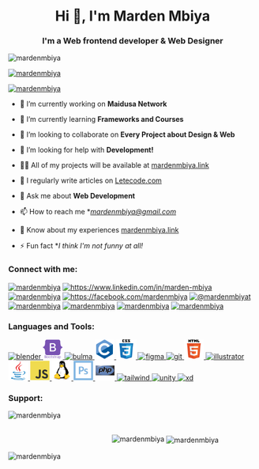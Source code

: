 <h1 align="center">Hi 👋, I'm Marden Mbiya</h1>
<h3 align="center">I'm a Web frontend developer & Web Designer</h3>

<p align="left"> <img src="https://komarev.com/ghpvc/?username=mardenmbiya&label=Profile%20views&color=0e75b6&style=flat" alt="mardenmbiya" /> </p>

<p align="left"> <a href="https://github.com/ryo-ma/github-profile-trophy"><img src="https://github-profile-trophy.vercel.app/?username=mardenmbiya" alt="mardenmbiya" /></a> </p>

<p align="left"> <a href="https://twitter.com/mardenmbiya" target="blank"><img src="https://img.shields.io/twitter/follow/mardenmbiya?logo=twitter&style=for-the-badge" alt="mardenmbiya" /></a> </p>

- 🔭 I’m currently working on **Maidusa Network**

- 🌱 I’m currently learning **Frameworks and Courses**

- 👯 I’m looking to collaborate on **Every Project about Design & Web**

- 🤝 I’m looking for help with **Development!**

- 👨‍💻 All of my projects will be available at [mardenmbiya.link](mardenmbiya.link)

- 📝 I regularly write articles on [Letecode.com](Letecode.com)

- 💬 Ask me about **Web Development**

- 📫 How to reach me **mardenmbiya@gmail.com*

- 📄 Know about my experiences [mardenmbiya.link](mardenmbiya.link)

- ⚡ Fun fact **I think I'm not funny at all!*

<h3 align="left">Connect with me:</h3>
<p align="left">
<a href="https://twitter.com/mardenmbiya" target="blank"><img align="center" src="https://raw.githubusercontent.com/rahuldkjain/github-profile-readme-generator/master/src/images/icons/Social/twitter.svg" alt="mardenmbiya" height="30" width="40" /></a>
<a href="https://linkedin.com/in/https://www.linkedin.com/in/marden-mbiya" target="blank"><img align="center" src="https://raw.githubusercontent.com/rahuldkjain/github-profile-readme-generator/master/src/images/icons/Social/linked-in-alt.svg" alt="https://www.linkedin.com/in/marden-mbiya" height="30" width="40" /></a>
<a href="https://stackoverflow.com/users/mardenmbiya" target="blank"><img align="center" src="https://raw.githubusercontent.com/rahuldkjain/github-profile-readme-generator/master/src/images/icons/Social/stack-overflow.svg" alt="mardenmbiya" height="30" width="40" /></a>
<a href="https://fb.com/https://facebook.com/mardenmbiya" target="blank"><img align="center" src="https://raw.githubusercontent.com/rahuldkjain/github-profile-readme-generator/master/src/images/icons/Social/facebook.svg" alt="https://facebook.com/mardenmbiya" height="30" width="40" /></a>
<a href="https://instagram.com/@mardenmbiyat" target="blank"><img align="center" src="https://raw.githubusercontent.com/rahuldkjain/github-profile-readme-generator/master/src/images/icons/Social/instagram.svg" alt="@mardenmbiyat" height="30" width="40" /></a>
<a href="https://dribbble.com/mardenmbiya" target="blank"><img align="center" src="https://raw.githubusercontent.com/rahuldkjain/github-profile-readme-generator/master/src/images/icons/Social/dribbble.svg" alt="mardenmbiya" height="30" width="40" /></a>
<a href="https://www.behance.net/mardenmbiya" target="blank"><img align="center" src="https://raw.githubusercontent.com/rahuldkjain/github-profile-readme-generator/master/src/images/icons/Social/behance.svg" alt="mardenmbiya" height="30" width="40" /></a>
<a href="https://www.youtube.com/c/mardenmbiya" target="blank"><img align="center" src="https://raw.githubusercontent.com/rahuldkjain/github-profile-readme-generator/master/src/images/icons/Social/youtube.svg" alt="mardenmbiya" height="30" width="40" /></a>
<a href="https://discord.gg/mardenmbiya" target="blank"><img align="center" src="https://raw.githubusercontent.com/rahuldkjain/github-profile-readme-generator/master/src/images/icons/Social/discord.svg" alt="mardenmbiya" height="30" width="40" /></a>
</p>

<h3 align="left">Languages and Tools:</h3>
<p align="left"> <a href="https://www.blender.org/" target="_blank" rel="noreferrer"> <img src="https://download.blender.org/branding/community/blender_community_badge_white.svg" alt="blender" width="40" height="40"/> </a> <a href="https://getbootstrap.com" target="_blank" rel="noreferrer"> <img src="https://raw.githubusercontent.com/devicons/devicon/master/icons/bootstrap/bootstrap-plain-wordmark.svg" alt="bootstrap" width="40" height="40"/> </a> <a href="https://bulma.io/" target="_blank" rel="noreferrer"> <img src="https://raw.githubusercontent.com/gilbarbara/logos/804dc257b59e144eaca5bc6ffd16949752c6f789/logos/bulma.svg" alt="bulma" width="40" height="40"/> </a> <a href="https://www.cprogramming.com/" target="_blank" rel="noreferrer"> <img src="https://raw.githubusercontent.com/devicons/devicon/master/icons/c/c-original.svg" alt="c" width="40" height="40"/> </a> <a href="https://www.w3schools.com/css/" target="_blank" rel="noreferrer"> <img src="https://raw.githubusercontent.com/devicons/devicon/master/icons/css3/css3-original-wordmark.svg" alt="css3" width="40" height="40"/> </a> <a href="https://www.figma.com/" target="_blank" rel="noreferrer"> <img src="https://www.vectorlogo.zone/logos/figma/figma-icon.svg" alt="figma" width="40" height="40"/> </a> <a href="https://git-scm.com/" target="_blank" rel="noreferrer"> <img src="https://www.vectorlogo.zone/logos/git-scm/git-scm-icon.svg" alt="git" width="40" height="40"/> </a> <a href="https://www.w3.org/html/" target="_blank" rel="noreferrer"> <img src="https://raw.githubusercontent.com/devicons/devicon/master/icons/html5/html5-original-wordmark.svg" alt="html5" width="40" height="40"/> </a> <a href="https://www.adobe.com/in/products/illustrator.html" target="_blank" rel="noreferrer"> <img src="https://www.vectorlogo.zone/logos/adobe_illustrator/adobe_illustrator-icon.svg" alt="illustrator" width="40" height="40"/> </a> <a href="https://www.java.com" target="_blank" rel="noreferrer"> <img src="https://raw.githubusercontent.com/devicons/devicon/master/icons/java/java-original.svg" alt="java" width="40" height="40"/> </a> <a href="https://developer.mozilla.org/en-US/docs/Web/JavaScript" target="_blank" rel="noreferrer"> <img src="https://raw.githubusercontent.com/devicons/devicon/master/icons/javascript/javascript-original.svg" alt="javascript" width="40" height="40"/> </a> <a href="https://www.linux.org/" target="_blank" rel="noreferrer"> <img src="https://raw.githubusercontent.com/devicons/devicon/master/icons/linux/linux-original.svg" alt="linux" width="40" height="40"/> </a> <a href="https://www.photoshop.com/en" target="_blank" rel="noreferrer"> <img src="https://raw.githubusercontent.com/devicons/devicon/master/icons/photoshop/photoshop-line.svg" alt="photoshop" width="40" height="40"/> </a> <a href="https://www.php.net" target="_blank" rel="noreferrer"> <img src="https://raw.githubusercontent.com/devicons/devicon/master/icons/php/php-original.svg" alt="php" width="40" height="40"/> </a> <a href="https://tailwindcss.com/" target="_blank" rel="noreferrer"> <img src="https://www.vectorlogo.zone/logos/tailwindcss/tailwindcss-icon.svg" alt="tailwind" width="40" height="40"/> </a> <a href="https://unity.com/" target="_blank" rel="noreferrer"> <img src="https://www.vectorlogo.zone/logos/unity3d/unity3d-icon.svg" alt="unity" width="40" height="40"/> </a> <a href="https://www.adobe.com/products/xd.html" target="_blank" rel="noreferrer"> <img src="https://cdn.worldvectorlogo.com/logos/adobe-xd.svg" alt="xd" width="40" height="40"/> </a> </p>

<h3 align="left">Support:</h3>
<p><a href="https://www.buymeacoffee.com/mardenmbiya"> <img align="left" src="https://cdn.buymeacoffee.com/buttons/v2/default-yellow.png" height="50" width="210" alt="mardenmbiya" /></a></p><br><br>

<p><img align="left" src="https://github-readme-stats.vercel.app/api/top-langs?username=mardenmbiya&show_icons=true&locale=en&layout=compact" alt="mardenmbiya" /></p>

<p>&nbsp;<img align="center" src="https://github-readme-stats.vercel.app/api?username=mardenmbiya&show_icons=true&locale=en" alt="mardenmbiya" /></p>

<p><img align="center" src="https://github-readme-streak-stats.herokuapp.com/?user=mardenmbiya&" alt="mardenmbiya" /></p>
